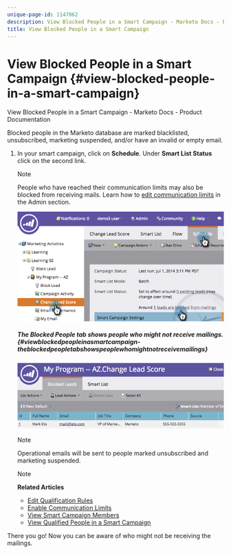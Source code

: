 ```yaml
---
unique-page-id: 1147062
description: View Blocked People in a Smart Campaign - Marketo Docs - Product Documentation
title: View Blocked People in a Smart Campaign
---
```


# View Blocked People in a Smart Campaign {#view-blocked-people-in-a-smart-campaign}

View Blocked People in a Smart Campaign - Marketo Docs - Product Documentation

Blocked people in the Marketo database are marked blacklisted, unsubscribed, marketing suspended, and/or have an invalid or empty email.

1. In your smart campaign, click on **Schedule**. Under **Smart List Status** click on the second link.

   >[!NOTE]
   >
   >People who have reached their communication limits may also be blocked from receiving mails. Learn how to [edit communication limits](../../../../../welcome-to-marketo-docs/product-docs/administration/email-setup/enable-communication-limits.md) in the Admin section.

   ![](assets/image2014-9-22-16-3a47-3a38.png)

   ##### The Blocked People tab shows people who might not receive mailings. {#viewblockedpeopleinasmartcampaign-theblockedpeopletabshowspeoplewhomightnotreceivemailings}

   ![](assets/image2014-9-22-16-3a48-3a11.png)

   >[!NOTE]
   >
   >Operational emails will be sent to people marked unsubscribed and marketing suspended.

   >[!NOTE]
   >
   >**Related Articles**
   >
   >    
   >    
   >    * [Edit Qualification Rules](../../../../../welcome-to-marketo-docs/product-docs/core-marketo-concepts/smart-campaigns/using-smart-campaigns/edit-qualification-rules-in-a-smart-campaign.md)
   >    * [Enable Communication Limits](../../../../../welcome-to-marketo-docs/product-docs/administration/email-setup/enable-communication-limits.md)
   >    * [View Smart Campaign Members](view-smart-campaign-members.md)
   >    * [View Qualified People in a Smart Campaign](view-qualified-people-in-a-smart-campaign.md)
   >    
   >

There you go! Now you can be aware of who might not be receiving the mailings. 